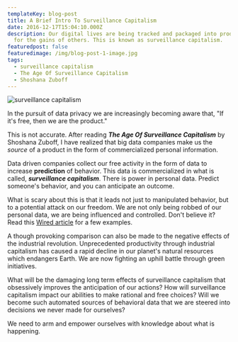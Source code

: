 ```yaml
---
templateKey: blog-post
title: A Brief Intro To Surveillance Capitalism
date: 2016-12-17T15:04:10.000Z
description: Our digital lives are being tracked and packaged into products sold
  for the gains of others. This is known as surveillance capitalism.
featuredpost: false
featuredimage: /img/blog-post-1-image.jpg
tags:
  - surveillance capitalism
  - The Age Of Surveillance Capitalism
  - Shoshana Zuboff
---
```

![surveillance capitalism](/img/blog-post-1-image.jpg "Surveillance Capitalism")

In the pursuit of data privacy we are increasingly becoming aware that, "If it's free, then we are the product."

This is not accurate. After reading ***The Age Of Surveillance Capitalism*** by Shoshana Zuboff, I have realized that big data companies make us the *source* of a product in the form of commercialized personal information. 

Data driven companies collect our free activity in the form of data to increase **prediction** of behavior. This data is commercialized in what is called, ***surveillance capitalism***. There is power in personal data. Predict someone's behavior, and you can anticipate an outcome. 

What is scary about this is that it leads not just to manipulated behavior, but to a potential attack on our freedom. We are not only being robbed of our personal data, we are being influenced and controlled. Don't believe it? Read this [](https://www.wired.com/2016/10/big-data-algorithms-manipulating-us/)[Wired article](https://www.wired.com/2016/10/big-data-algorithms-manipulating-us/) for a few examples.

A though provoking comparison can also be made to the negative effects of the industrial revolution. Unprecedented productivity through industrial capitalism has caused a rapid decline in our planet's natural resources which endangers Earth. We are now fighting an uphill battle through green initiatives.

What will be the damaging long term effects of surveillance capitalism that obsessively improves the anticipation of our actions? How will surveillance capitalism impact our abilities to make rational and free choices? Will we become  such automated sources of behavioral data that we are steered into decisions we never made for ourselves? 

We need to arm and empower ourselves with knowledge about what is happening.